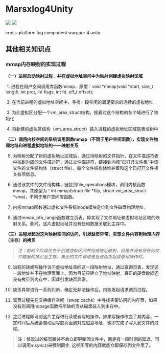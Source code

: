 # Marsxlog4Unity

![](https://www.travis-ci.org/Rootjhon/Marsxlog4Unity.svg?branch=master)  ![](https://api.codacy.com/project/badge/Grade/4904dbf0e4e2484ca1bf3f18611ec9bc)  

cross-platform log component warpper 4 unity



## 其他相关知识点

### mmap内存映射的实现过程

**（一）进程启动映射过程，并在虚拟地址空间中为映射创建虚拟映射区域**

​	1. 进程在用户空间调用库函数mmap，原型：void *mmap(void *start, size_t length, int prot, int flags, int fd, off_t offset);

​	2. 在当前进程的虚拟地址空间中，寻找一段空闲的满足要求的连续的虚拟地址

​	3. 为此虚拟区分配一个vm_area_struct结构，接着对这个结构的各个域进行了初始化

​	4. 将新建的虚拟区结构（vm_area_struct）插入进程的虚拟地址区域链表或树中

**（二）调用内核空间的系统调用函数mmap（不同于用户空间函数），实现文件物理地址和进程虚拟地址的一一映射关系**

5. 为映射分配了新的虚拟地址区域后，通过待映射的文件指针，在文件描述符表中找到对应的文件描述符，通过文件描述符，链接到内核“已打开文件集”中该文件的文件结构体（struct file），每个文件结构体维护着和这个已打开文件相关各项信息。

6. 通过该文件的文件结构体，链接到file_operations模块，调用内核函数mmap，其原型为：int mmap(struct file *filp, struct vm_area_struct *vma)，不同于用户空间库函数。

7. 内核mmap函数通过虚拟文件系统inode模块定位到文件磁盘物理地址。

8. 通过remap_pfn_range函数建立页表，即实现了文件地址和虚拟地址区域的映射关系。此时，这片虚拟地址并没有任何数据关联到主存中。

**（三）进程发起对这片映射空间的访问，引发缺页异常，实现文件内容到物理内存（主存）的拷贝**

>  *注：前两个阶段仅在于创建虚拟区间并完成地址映射，但是并没有将任何文件数据的拷贝至主存。真正的文件读取是当进程发起读或写操作时。*

9. 进程的读或写操作访问虚拟地址空间这一段映射地址，通过查询页表，发现这一段地址并不在物理页面上。因为目前只建立了地址映射，真正的硬盘数据还没有拷贝到内存中，因此引发缺页异常。

10. 缺页异常进行一系列判断，确定无非法操作后，内核发起请求调页过程。

11. 调页过程先在交换缓存空间（swap cache）中寻找需要访问的内存页，如果没有则调用nopage函数把所缺的页从磁盘装入到主存中。

12. 之后进程即可对这片主存进行读或者写的操作，如果写操作改变了其内容，一定时间后系统会自动回写脏页面到对应磁盘地址，也即完成了写入到文件的过程。

>  **注：修改过的脏页面并不会立即更新回文件中，而是有一段时间的延迟，可以调用msync()来强制同步, 这样所写的内容就能立即保存到文件里了。**